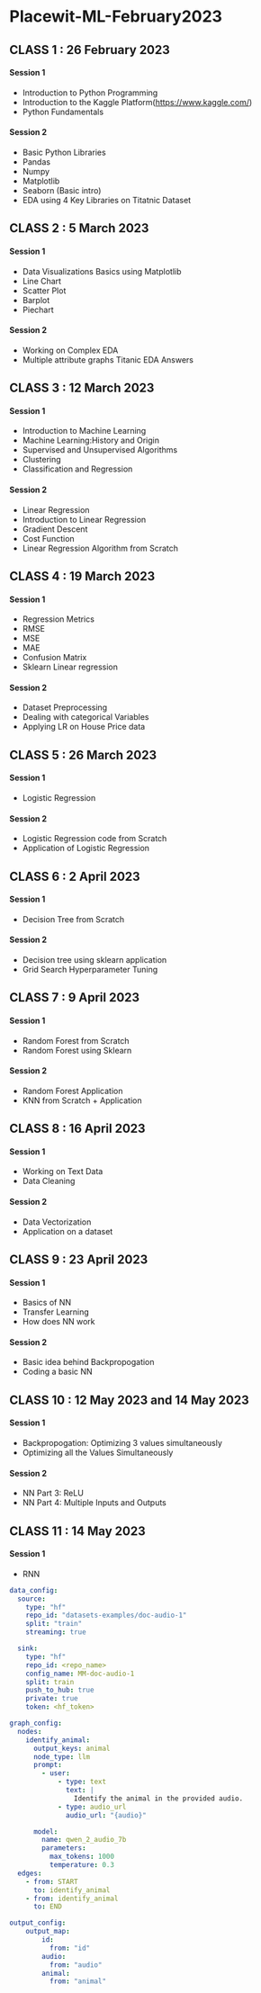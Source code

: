 # Placewit-ML-February2023

## CLASS 1 : 26 February 2023

#### Session 1
- Introduction to Python Programming
- Introduction to the Kaggle Platform(https://www.kaggle.com/)
- Python Fundamentals

#### Session 2
- Basic Python Libraries
- Pandas
- Numpy
- Matplotlib
- Seaborn (Basic intro)
- EDA using 4 Key Libraries on Titatnic Dataset


## CLASS 2 : 5 March 2023

#### Session 1
- Data Visualizations Basics using Matplotlib
- Line Chart
- Scatter Plot
- Barplot
- Piechart

#### Session 2
- Working on Complex EDA	
- Multiple attribute graphs
	Titanic EDA Answers

## CLASS 3 : 12 March 2023

#### Session 1
- Introduction to Machine Learning	
- Machine Learning:History and Origin
- Supervised and Unsupervised Algorithms
- Clustering
- Classification and Regression

#### Session 2
- Linear Regression	
- Introduction to Linear Regression
- Gradient Descent
- Cost Function
- Linear Regression Algorithm from Scratch

## CLASS 4 : 19 March 2023

#### Session 1
- Regression Metrics
- RMSE
- MSE
- MAE
- Confusion Matrix
- Sklearn Linear regression 

#### Session 2
- Dataset Preprocessing
- Dealing with categorical Variables
- Applying LR on House Price data

## CLASS 5 : 26 March 2023

#### Session 1
- Logistic Regression

#### Session 2
- Logistic Regression code from Scratch
- Application of Logistic Regression

## CLASS 6 : 2 April 2023

#### Session 1
- Decision Tree from Scratch

#### Session 2
- Decision tree using sklearn application
- Grid Search Hyperparameter Tuning

## CLASS 7 : 9 April 2023

#### Session 1
- Random Forest from Scratch
- Random Forest using Sklearn

#### Session 2
- Random Forest Application
- KNN from Scratch + Application

## CLASS 8 : 16 April 2023

#### Session 1
- Working on Text Data
- Data Cleaning

#### Session 2
- Data Vectorization
- Application on a dataset

## CLASS 9 : 23 April 2023

#### Session 1
- Basics of NN
- Transfer Learning
- How does NN work

#### Session 2
- Basic idea behind Backpropogation
- Coding a basic NN

## CLASS 10 : 12 May 2023 and 14 May 2023

#### Session 1
- Backpropogation: Optimizing 3 values simultaneously
- Optimizing all the Values Simultaneously

#### Session 2
- NN Part 3: ReLU
- NN Part 4: Multiple Inputs and Outputs

## CLASS 11 : 14 May 2023

#### Session 1
- RNN


```yaml
data_config:
  source:
    type: "hf"
    repo_id: "datasets-examples/doc-audio-1"
    split: "train"
    streaming: true

  sink:
    type: "hf"
    repo_id: <repo_name>
    config_name: MM-doc-audio-1
    split: train
    push_to_hub: true
    private: true
    token: <hf_token>

graph_config:
  nodes:
    identify_animal:
      output_keys: animal
      node_type: llm
      prompt:
        - user:
            - type: text
              text: |
                Identify the animal in the provided audio.
            - type: audio_url
              audio_url: "{audio}"

      model:
        name: qwen_2_audio_7b
        parameters:
          max_tokens: 1000
          temperature: 0.3
  edges:
    - from: START
      to: identify_animal
    - from: identify_animal
      to: END

output_config:
    output_map:
        id:
          from: "id"
        audio:
          from: "audio"
        animal:
          from: "animal"
```
